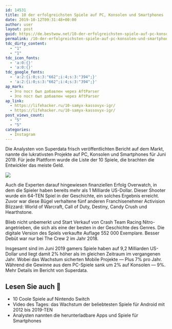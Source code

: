 ```yaml
---
id: 14531
title: 10 der erfolgreichsten Spiele auf PC, Konsolen und Smartphones
date: 2019-10-12T09:31:48+00:00
author: user
layout: post
guid: https://de.bestwow.net/10-der-erfolgreichsten-spiele-auf-pc-konsolen-und-smartphones/
permalink: /10-der-erfolgreichsten-spiele-auf-pc-konsolen-und-smartphones/
tdc_dirty_content:
  - "1"
  - "1"
tdc_icon_fonts:
  - 'a:0:{}'
  - 'a:0:{}'
tdc_google_fonts:
  - 'a:2:{i:0;s:3:"662";i:4;s:3:"394";}'
  - 'a:2:{i:0;s:3:"662";i:4;s:3:"394";}'
ap_mark:
  - Это пост был добавлен через AftParser
  - Это пост был добавлен через AftParser
ap_link:
  - https://lifehacker.ru/10-samyx-kassovyx-igr/
  - https://lifehacker.ru/10-samyx-kassovyx-igr/
post_views_count:
  - "5"
  - "5"
categories:
  - Instagram
---
```

Die Analysten von Superdata frisch veröffentlichten Bericht auf dem Markt, nannte die lukrativsten Projekte auf PC, Konsolen und Smartphones für Juni 2019. Für jede Plattform wurde die Liste der 10 Spiele, die brachten die Entwickler das meiste Geld.

![](https://de.bestwow.net/wp-content/uploads/2019/10/10-samyh-kassovyh-igr-na-pk-konsolyah-i-smartfonah-1.jpg) 

Auch die Experten darauf hingewiesen finanziellen Erfolg Overwatch, in dem die Spieler haben bereits mehr als 1 Milliarde US-Dollar. Dieser Shooter wurde ein 64-TEN Spiel in der Geschichte, ein solches Ergebnis erreicht. Zuvor war diese Bügel verhaltene fünf anderen Franchisenehmer Activision Blizzard: World of Warcraft, Call of Duty, Destiny, Candy Crush und Hearthstone.

Blieb nicht unbemerkt und Start Verkauf von Crash Team Racing Nitro-angetrieben, die sich als eine der besten in der Geschichte des Genres. Die digitale Version des Spiels verkaufte Auflage 552 000 Exemplare. Besser Debüt war nur bei The Crew 2 im Jahr 2018.

Insgesamt sind im Juni 2019 gamers Spiele haben auf 9,2 Milliarden US-Dollar und liegt damit 2% höher als im gleichen Zeitraum im vergangenen Jahr. Wobei das Wachstum sicherten Mobile Projekte — Plus 7% pro Jahr. Während die Gewinne aus dem PC-Spiele sank um 2% auf Konsolen — 9%. Mehr Details im Bericht von Superdata.

<div>
  <h2 class="read-also__title">
    <span>Lesen Sie auch</span> <span>🧐 </span>
  </h2>
  
  <ul class="read-also__list">
    <li>
      10 Coole Spiele auf Nintendo Switch
    </li>
    <li>
      Video des Tages: das Wachstum der beliebtesten Spiele für Android mit 2012 bis 2019-TEN
    </li>
    <li>
      Analysten nannten die herunterladbare Apps und Spiele für Smartphones
    </li>
  </ul>
</div>